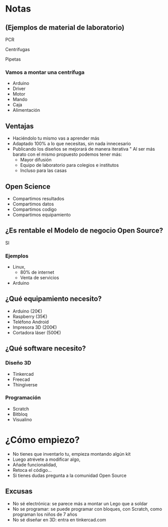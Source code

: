 # Notas


## (Ejemplos de material de laboratorio)

PCR

Centrifugas

Pipetas

### Vamos a montar una centrífuga
* Arduino
* Driver
* Motor
* Mando
* Caja
* Alimentación

## Ventajas

* Haciéndolo tu mismo vas a aprender más
* Adaptado 100% a lo que necesitas, sin nada innecesario
* Publicando los diseños se mejorará de manera iterativa
" Al ser más barato con el mismo propuesto podemos tener más:
    * Mayor difusión
   * Equipo de laboratorio para colegios e institutos
   * Incluso para las casas

## Open Science

* Compartimos resultados
* Compartimos datos
* Compartimos codigo
* Compartimos equipamiento

## ¿Es rentable el Modelo de negocio Open Source?

SI

### Ejemplos

* Linux,
    * 80% de internet
    * Venta de servicios
* Arduino

## ¿Qué equipamiento necesito?

* Arduino (20€)
* Raspberry (35€)
* Teléfono Android
* Impresora 3D (200€)
* Cortadora láser (500€)

## ¿Qué software necesito?

### Diseño 3D
* Tinkercad
* Freecad
* Thingiverse

### Programación

* Scratch
* Bitbloq
* Visualino


# ¿Cómo empiezo?

* No tienes que inventarlo tu, empieza montando algún kit
* Luego atrévete a modificar algo,
* Añade funcionalidad,
* Retoca el código…
* Si tienes dudas pregunta a la comunidad Open Source

## Excusas

* No sé electrónica: se parece más a montar un Lego que a soldar
* No se programar: se puede programar con bloques, con Scratch, como programan los niños de 7 años
* No sé diseñar en 3D: entra en tinkercad.com
